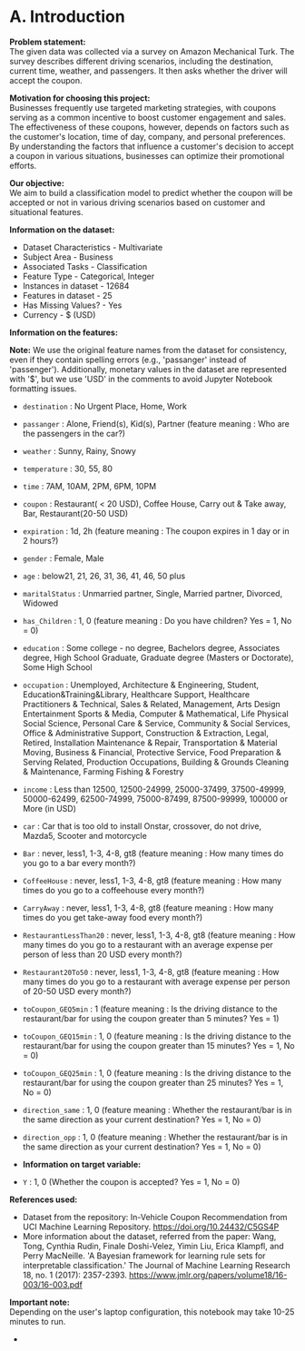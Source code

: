 # A. Introduction


**Problem statement:**  
The given data was collected via a survey on Amazon Mechanical Turk. The survey describes different driving scenarios, including the destination, current time, weather, and passengers. It then asks whether the driver will accept the coupon.

**Motivation for choosing this project:**    
Businesses frequently use targeted marketing strategies, with coupons serving as a common incentive to boost customer engagement and sales. The effectiveness of these coupons, however, depends on factors such as the customer's location, time of day, company, and personal preferences. By understanding the factors that influence a customer's decision to accept a coupon in various situations, businesses can optimize their promotional efforts.

**Our objective:**    
We aim to build a classification model to predict whether the coupon will be accepted or not in various driving scenarios based on customer and situational features. 

**Information on the dataset:** 

- Dataset Characteristics - Multivariate
- Subject Area            - Business
- Associated Tasks        - Classification
- Feature Type            - Categorical, Integer
- Instances in dataset    - 12684
- Features in dataset     - 25
- Has Missing Values?     - Yes
- Currency                - $ (USD)



**Information on the features:** 

**Note:** We use the original feature names from the dataset for consistency, even if they contain spelling errors (e.g., 'passanger' instead of 'passenger'). Additionally, monetary values in the dataset are represented with '$', but we use 'USD' in the comments to avoid Jupyter Notebook formatting issues.

- `destination` : No Urgent Place, Home, Work
- `passanger` : Alone, Friend(s), Kid(s), Partner (feature meaning : Who are the passengers in the car?)
- `weather` : Sunny, Rainy, Snowy
- `temperature` : 30, 55, 80
- `time` : 7AM, 10AM, 2PM, 6PM, 10PM
- `coupon` : Restaurant( < 20 USD), Coffee House, Carry out & Take away, Bar, Restaurant(20-50 USD)
- `expiration` : 1d, 2h (feature meaning : The coupon expires in 1 day or in 2 hours?)
- `gender` : Female, Male
- `age` : below21, 21, 26, 31, 36, 41, 46, 50 plus
- `maritalStatus` : Unmarried partner, Single, Married partner, Divorced, Widowed
- `has_Children` : 1, 0 (feature meaning : Do you have children? Yes = 1, No = 0)
- `education` : Some college - no degree, Bachelors degree, Associates degree, High School Graduate, Graduate degree (Masters or Doctorate), Some High School
- `occupation` : Unemployed, Architecture & Engineering, Student, Education&Training&Library, Healthcare Support, Healthcare Practitioners & Technical, Sales & Related, Management,  Arts Design Entertainment Sports & Media, Computer & Mathematical, Life Physical Social Science, Personal Care & Service, Community & Social Services, Office & Administrative Support, Construction & Extraction, Legal, Retired, Installation Maintenance & Repair, Transportation & Material Moving, Business & Financial, Protective Service, Food Preparation & Serving Related, Production Occupations, Building & Grounds Cleaning & Maintenance, Farming Fishing & Forestry
- `income` : Less than 12500, 12500-24999, 25000-37499, 37500-49999, 50000-62499, 62500-74999, 75000-87499, 87500-99999, 100000 or More (in USD)
- `car` : Car that is too old to install Onstar, crossover, do not drive, Mazda5, Scooter and motorcycle
- `Bar` : never, less1, 1-3, 4-8, gt8 (feature meaning : How many times do you go to a bar every month?)
- `CoffeeHouse` : never, less1, 1-3, 4-8, gt8 (feature meaning : How many times do you go to a coffeehouse every month?)
- `CarryAway` : never, less1, 1-3, 4-8, gt8 (feature meaning : How many times do you get take-away food every month?)
- `RestaurantLessThan20` : never, less1, 1-3, 4-8, gt8 (feature meaning : How many times do you go to a restaurant with an average expense per person of less than 20 USD every month?)
- `Restaurant20To50` : never, less1, 1-3, 4-8, gt8 (feature meaning : How many times do you go to a restaurant with average expense per person of 20-50 USD every month?)
- `toCoupon_GEQ5min` : 1 (feature meaning : Is the driving distance to the restaurant/bar for using the coupon greater than 5 minutes? Yes = 1)
- `toCoupon_GEQ15min` : 1, 0 (feature meaning : Is the driving distance to the restaurant/bar for using the coupon greater than 15 minutes? Yes = 1, No = 0)
- `toCoupon_GEQ25min` : 1, 0 (feature meaning : Is the driving distance to the restaurant/bar for using the coupon greater than 25 minutes? Yes = 1, No = 0)
- `direction_same` : 1, 0 (feature meaning : Whether the restaurant/bar is in the same direction as your current destination? Yes = 1, No = 0)
- `direction_opp` : 1, 0 (feature meaning : Whether the restaurant/bar is in the same direction as your current destination? Yes = 1, No = 0)

- **Information on target variable:**

- `Y` : 1, 0 (Whether the coupon is accepted? Yes = 1, No = 0)

**References used:** 
- Dataset from the repository:
  In-Vehicle Coupon Recommendation from UCI Machine Learning Repository. https://doi.org/10.24432/C5GS4P
- More information about the dataset, referred from the paper:
  Wang, Tong, Cynthia Rudin, Finale Doshi-Velez, Yimin Liu, Erica Klampfl, and Perry MacNeille.
  'A Bayesian framework for learning rule sets for interpretable classification.'
  The Journal of Machine Learning Research 18, no. 1 (2017): 2357-2393. https://www.jmlr.org/papers/volume18/16-003/16-003.pdf

**Important note:**    
Depending on the user's laptop configuration, this notebook may take 10-25 minutes to run.

- 
